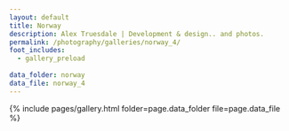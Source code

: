```yaml
---
layout: default
title: Norway
description: Alex Truesdale | Development & design.. and photos.
permalink: /photography/galleries/norway_4/
foot_includes:
  - gallery_preload
  
data_folder: norway
data_file: norway_4
---
```

{% include pages/gallery.html folder=page.data_folder file=page.data_file %}
